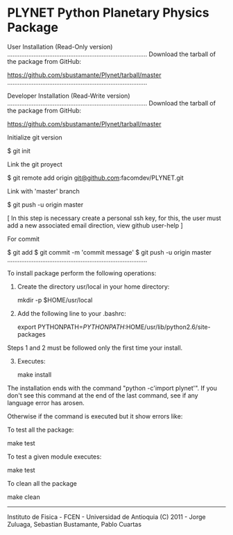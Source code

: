 PLYNET
Python Planetary Physics Package
================================================================================

User Installation (Read-Only version)
................................................................................
Download the tarball of the package from GitHub:

   https://github.com/sbustamante/Plynet/tarball/master
................................................................................


Developer Installation (Read-Write version)
................................................................................
Download the tarball of the package from GitHub:

   https://github.com/sbustamante/Plynet/tarball/master

Initialize git version

   $ git init

Link the git proyect

   $ git remote add origin git@github.com:facomdev/PLYNET.git

Link with 'master' branch

   $ git push -u origin master

[ In this step is necessary create a personal ssh key, for this, the user 
must add a new associated email direction, view github user-help ]

For commit

   $ git add <files>
   $ git commit -m 'commit message'
   $ git push -u origin master
................................................................................


To install package perform the following operations:

1) Create the directory usr/local in your home directory:
   
   mkdir -p $HOME/usr/local

2) Add the following line to your .bashrc:

   export PYTHONPATH=$PYTHONPATH:$HOME/usr/lib/python2.6/site-packages

Steps 1 and 2 must be followed only the first time your install.

3) Executes:
   
   make install

The installation ends with the command "python -c'import plynet'".  If
you don't see this command at the end of the last command, see if any
language error has arosen.

Otherwise if the command is executed but it show errors like:

To test all the package:
   
   make test

To test a given module executes:

   make test<module>

To clean all the package

   make clean

--------------------------------------------------------------------------------
Instituto de Fisica - FCEN - Universidad de Antioquia
(C) 2011 - Jorge Zuluaga, Sebastian Bustamante, Pablo Cuartas